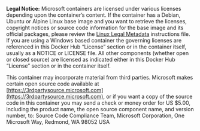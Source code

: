 **Legal Notice:** Microsoft containers are licensed under various licenses depending upon the container’s content. If the container has a Debian, Ubuntu or Alpine Linux base image and you want to retrieve the licenses, copyright notices or source code information for the base image and its official packages, please review the [Linux Legal Metadata](https://aka.ms/mcr/osslinuxmetadata) instructions file. If you are using a Windows based container the governing licenses are referenced in this Docker Hub “License” section or in the container itself, usually as a NOTICE or LICENSE file.  All other components (whether open or closed source) are licensed as indicated either in this Docker Hub “License” section or in the container itself.

This container may incorporate material from third parties. Microsoft makes certain open source code available at [https://3rdpartysource.microsoft.com](https://3rdpartysource.microsoft.com), or if you want a copy of the source code in this container you may send a check or money order for US $5.00, including the product name, the open source component name, and version number, to: Source Code Compliance Team, Microsoft Corporation, One Microsoft Way, Redmond, WA 98052 USA